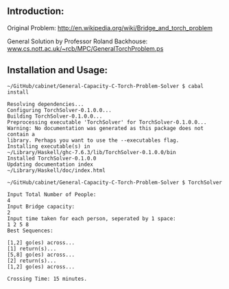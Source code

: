 Introduction:
------------
Original Problem: http://en.wikipedia.org/wiki/Bridge_and_torch_problem

General Solution by Professor Roland Backhouse: www.cs.nott.ac.uk/~rcb/MPC/GeneralTorchProblem.ps

Installation and Usage: 
--------------------

    ~/GitHub/cabinet/General-Capacity-C-Torch-Problem-Solver $ cabal install
    
    Resolving dependencies...
    Configuring TorchSolver-0.1.0.0...
    Building TorchSolver-0.1.0.0...
    Preprocessing executable 'TorchSolver' for TorchSolver-0.1.0.0...
    Warning: No documentation was generated as this package does not contain a
    library. Perhaps you want to use the --executables flag.
    Installing executable(s) in
    ~/Library/Haskell/ghc-7.6.3/lib/TorchSolver-0.1.0.0/bin
    Installed TorchSolver-0.1.0.0
    Updating documentation index
    ~/Library/Haskell/doc/index.html

    ~/GitHub/cabinet/General-Capacity-C-Torch-Problem-Solver $ TorchSolver 
    
    Input Total Number of People:
    4
    Input Bridge capacity:
    2
    Input time taken for each person, seperated by 1 space:
    1 2 5 8
    Best Sequences: 
     
    [1,2] go(es) across...
    [1] return(s)...
    [5,8] go(es) across...
    [2] return(s)...
    [1,2] go(es) across...
     
    Crossing Time: 15 minutes.
 
